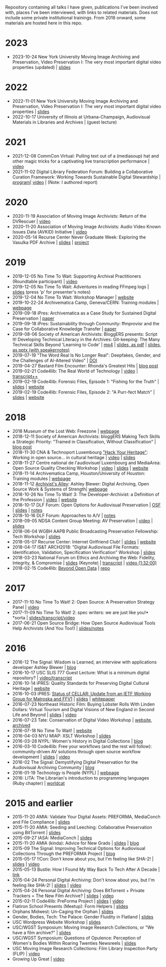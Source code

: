 Repository containing all talks I have given, publications I've been involved with, places I've been interviewed, with links to related materials. Does not include some private institutional trainings. From 2018 onward, some materials are hosted here in this repo. 

# 2023
- 2023-10-24 New York University Moving Image Archiving and Preservation, Video Preservation I: The very most important digital video properties (updated) | [slides](https://docs.google.com/presentation/d/1-n01I75-mCMwcQ7XZKm3eKbCDDejdbbTRNaMEnxHoTg/edit#slide=id.p)

# 2022

- 2022-11-01 New York University Moving Image Archiving and Preservation, Video Preservation I: The very most important digital video properties | [slides](https://docs.google.com/presentation/d/1-n01I75-mCMwcQ7XZKm3eKbCDDejdbbTRNaMEnxHoTg/edit#slide=id.p)
- 2022-10-17 University of Illinois at Urbana-Champaign, Audiovisual Materials in Libraries and Archives | (guest lecture)

# 2021

- 2021-12-08 CommCon Virtual: Pulling text out of a (mediasoup) hat and other magic tricks for a captivating live transcription performance | [video](https://2021.commcon.xyz/talks/pulling-text-out-of-a-mediasoup-hat-and-other-magic-tricks-for-a-captivating-live-transcription-performance)
- 2021-11-02 Digital Library Federation Forum: Building a Collaborative Curation Framework: Working Towards Sustainable Digital Stewardship | [program](https://www.diglib.org/dlf-events/2021-dlf-forum/)| [video](https://www.youtube.com/watch?v=ln9GnbrZAGQ) | (Note: I authored report)

# 2020

- 2020-11-19 Association of Moving Image Archivists: Return of the DVRescuer | [video](https://www.youtube.com/watch?v=YGPIqJ4_ssI)  
- 2020-11-20 Association of Moving Image Archivists: Audio Video Known Issues Data (AVKID) Initiative | [video](https://www.youtube.com/watch?v=diRc-S2vu-k)  
- 2020-05-14 Recurse Center Never Graduate Week: Exploring the Vasulka PDF Archive | [slides](https://docs.google.com/presentation/d/1sDGtwk40Sec38Cg-NwR-aEMJNmvX44tzWGcIhOMZzeQ/edit?usp=sharing) | [project](http://bits.ashleyblewer.com/vasulka/)

# 2019

- 2019-12-05 No Time To Wait: Supporting Archival Practitioners (Roundtable participant) | [video](https://www.youtube.com/watch?v=R3zjcw2z1qM)
- 2019-12-05 No Time To Wait: Adventures in reading FFmpeg logs | [slides](talks/2019-12-05-adventures-in-reading-ffmpeg-logs.html) (press 'p' for presenter's notes)
- 2019-12-04 No Time To Wait: Workshop Manager | [website](https://mediaarea.net/NoTimeToWait4)
- 2019-10-22-24 Archivematica Camp, Geneva/CERN: Training modules | [webpage](https://wiki.archivematica.org/Community/Camps/Geneva2019)
- 2019-09-18 iPres: Archivematica as a Case Study for Sustained Digital Preservation | [paper](https://ipres2019.org/static/proceedings/iPRES2019.pdf)
- 2019-09-18 iPres: Sustainability through Community: ffmprovisr and the Case for Collaborative Knowledge Transfer | [paper](talks/2019-09-18-blewerweaver-ipres2019.pdf)
- 2019-08-06 Society of American Archivists: BloggERS presents: Script It! Developing Technical Literacy in the Archives: Git-keeping: The Many Technical Skills Beyond 'Learning to Code' | [mp4](talks/2019-08-06-script-it.mp4) | [slides, as pdf](talks/2019-08-06-gitkeeping.pdf) | [slides, as pptx (with speakernotes)](talks/2019-08-06-gitkeeping.pptx) 
- 2019-07-19 "The Word Real Is No Longer Real": Deepfakes, Gender, and the Challenges of AI-Altered Video" | [DOI](https://doi.org/10.1515/opis-2019-0003)
- 2019-04-27 Bastard Film Encounter: Rhonda's Greatest Hits | [blog post](https://bits.ashleyblewer.com/blog/2019/04/20/rhondas-greatest-hits-bastard-film-encounter/)
- 2019-02-21 Code4lib: The Real World of Technology | [video](https://www.youtube.com/watch?v=GDC7nxtdG3s&feature=youtu.be&t=1111) | [transcript++](https://bits.ashleyblewer.com/blog/2019/02/23/code4lib-2019-lightning-talk-real-world-of-technology/)
- 2019-02-19 Code4lib: Forensic Files, Episode 1: "Fishing for the Truth" | [slides](https://docs.google.com/presentation/d/11Ug8Z9BJ_sS-pQcdPmM96BMXBrpho2ASRp0pcZIIbpE) | [website](https://2019.code4lib.org/workshops/Forensic-Files-Episode-1-Fishing-for-the-Truth)
- 2019-02-19 Code4lib: Forensic Files, Episode 2: "A Purr-fect Match" | [slides](https://docs.google.com/presentation/d/11Ug8Z9BJ_sS-pQcdPmM96BMXBrpho2ASRp0pcZIIbpE) | [website](https://2019.code4lib.org/workshops/Forensic-Files-Episode-2-A-Purr-fect-Match)

# 2018 

- 2018 Museum of the Lost Web: Freezone | [webpage](http://allegrarosenberg.com/school/mlw-project/stories/ashley-blewer)
- 2018-12-11 Society of American Archivists: bloggERS Making Tech Skills a Strategic Priority: "Trained in Classification, Without Classification" | [blog post](https://saaers.wordpress.com/2018/12/11/trained-in-classification-without-classification/)
- 2018-11-30 CNA & Technoport Luxembourg ["Hack Your Heritage"](http://www.cnadigital.lu/hackathon): Working in open source... in cultural heritage | [video](https://vimeo.com/303734596) | [slides](talks/2018-11-30-open-source-cultural-heritage.html) 
- 2018-11-27 Centre national de l'audiovisuel Luxembourg and MediaArea: Open Source Quality Checking Workshop | [video]( https://www.youtube.com/watch?v=qT7NP1-ONro) | [slides](talks/2018-11-27-open-source-quality-checking-workshop.html) | [website](https://mediaarea.net/QCWorkshop2018)
- 2018-11-14 Archivematica Camp, Houston/University of Houston: Training modules | [webpage](https://wiki.archivematica.org/Community/Camps/Houston2018)
- 2018-11-12 [Archivist's Alley](http://archivistsalley.com/): Ashley Blewer: Digital Archiving, Open Source Work & Systems of Strength| [webpage](http://archivistsalley.com/ashley-blewer-digital-archiving-open-source-work-systems-of-strength/)
- 2018-10-26 No Time To Wait! 3: The Developer-Archivist: a Definition of the Profession | [video](https://youtu.be/BOTwj7qmMOU?t=9898) | [website](https://mediaarea.net/NoTimeToWait3)
- 2018-10-17 DLF Forum: Open Options for Audiovisual Preservation | [OSF](https://osf.io/snyfd/) | [slides](https://docs.google.com/presentation/d/1ddQniWhajbqwEpG1F4YS7Q6533mQVlDxVtWxg-diP5g/edit#slide=id.p) | [notes](https://docs.google.com/document/d/1Ug_WsXYLqQRMVeYT6LIcXpVLhQivuBMbkmOVywbMkZ0/edit)
- 2018-10-16 DLF Forum: Approaches to A/V | [notes](https://docs.google.com/document/d/1wX95KanmaUXkHnLyw3EBTnvDYBdgWaPseqdHqenM6AQ/edit)
- 2018-09-05 NDSA Content Group Meeting: AV Preservation | [video](https://youtu.be/R9o3z-sFSb4) | [slides](talks/2018-09-05-ndsa-content-interest-group-avpres.html)
- 2018-06-04 WGBH AAPB Public Broadcasting Preservation Fellowship: Tech Workshop | [slides](talks/2018-06-04-aapb-pbpf.html)
- 2018-05-07 Recurse Center: Internet Girlfriend Club! | [slides](talks/2018-05-07-internet-girlfriend-club.html) | [website](http://internetgirlfriend.club/)
- 2018-04-17 IS&T ARCH2018: "Digital Audiovisual File Formats: Identification, Validation, Specification Verification" Workshop | [slides](talks/2018-04-17-arch2018-formats-standards-validation.html)  
- 2018-03-23 National Forum on Ethics and Archiving the Web: Fidelity, Integrity, & Compromise | [slides](talks/2018-03-23-ethics-archiving-web.key) (Keynote) | [transcript](talks/2018-03-23-ethics-archiving-web.md) | [video (1:32:00)](https://livestream.com/newmuseum/EAWRhizomeSession5/videos/172190125)
- 2018-02-15 Code4lib: [Beyond Open Data](http://2018.code4lib.org/talks/beyond-open-data) | [repo](https://github.com/saverkamp/beyond-open-data)

# 2017 

- 2017-11-10 No Time To Wait! 2: Open Source: A Preservation Strategy Panel | [video](https://youtu.be/n1XYEVtxzU8?t=7h4m43s)
- 2017-11-09 No Time To Wait! 2: spec writers: we are just like you!\* \*sorta | [slides/transcript/video](https://github.com/ablwr/nttw17)
- 2017-06-21 Open Source Bridge: How Open Source Audiovisual Tools Help Archivists (And You Too!) | [slides/notes](https://ablwr.github.io/osbridge2017/#/)

# 2016

- 2016-12 The Signal: Wisdom is Learned, an interview with applications developer Ashley Blewer | [blog](https://blogs.loc.gov/thesignal/2016/12/wisdom-is-learned-an-interview-with-applications-developer-ashley-blewer/)
- 2016-10-17 USC SLIS 777 Guest Lecture: What is a minimum digital repository? | [video/transcript](https://ablwr.github.io/slis777/)
- 2016-10-14 iPRES: Quality Standards for Preserving Digital Cultural Heritage | [website](https://ipr16.organizers-congress.org/frontend/index.php?page_id=1151&v=List&do=0&day=54)
- 2016-10-03 iPRES: [Status of CELLAR: Update from an IETF Working Group for Matroska and FFV1](https://ipr16.organizers-congress.org/frontend/index.php?page_id=1151&v=List&do=0&day=52) | [slides](https://docs.google.com/presentation/d/1i31RE5pQM0SHm8Y_OYm9mt9RtH-OVmvjRjVayDr7vzw/edit?usp=sharing) | [whitepaper](http://ashleyblewer.com/img/blewer_rice_ipres_status_of_cellar.pdf) 
- 2016-07-23 Northeast Historic Film: Buying Lobster Rolls With Linden Dollars: Virtual Tourism and Digital Visions of New England in Second Life and Beyond | [slides](https://docs.google.com/presentation/d/132MQalXuO1Yn3xLuw29i1apN1K80TixgXZWMhMkf7cs/edit#slide=id.g11599e9a64_0_7) | [video](https://vimeo.com/174605137) 
- 2016-07-23 Tate: Conservation of Digital Video Workshop | [website, archived](https://web.archive.org/web/20180105112324/http://pericles-project.eu/blog/post/TateWorkshop2016)
- 2016-07-18 No Time To Wait! | [website](https://mediaarea.net/NoTimeToWait1)
- 2016-04-03 NYU MIAP: XSLT Workshop | [slides](https://github.com/ablwr/xslt_miap_2016)
- 2016-03-28 NYPL: Women's History in Digital Collections | [blog](https://www.nypl.org/blog/2016/03/28/womens-history-digital-collections)
- 2016-03-10 Code4lib: Free your workflows (and the rest will follow): community-driven AV solutions through open source workflow development | [slides](http://ablwr.github.io/free_your_workflows/#/) | [video](https://www.youtube.com/watch?v=pSlJr8L8dpA&feature=youtu.be&t=53m50s)
- 2016-02 The Signal: Demystifying Digital Preservation for the Audiovisual Archiving Community | [blog](http://blogs.loc.gov/thesignal/2016/02/demystifying-digital-preservation-for-the-audiovisual-archiving-community/)
- 2016-01-19 Technology is People (NYPL) | [webpage](http://ablwr.github.io/technology-is-people/)
- 2016: LITA: The Librarian's introduction to programming languages (Ruby chapter) | [worldcat](https://www.worldcat.org/title/librarians-introduction-to-programming-languages-a-lita-guide/oclc/951809593)

# 2015 and earlier

- 2015-11-20 AMIA: Validate Your Digital Assets: PREFORMA, MediaConch and File Compliance | [slides](http://ablwr.github.io/mediaconch_amia15/#/)  
- 2015-11-20 AMIA: Seeding and Leeching: Collaborative Preservation using BitTorrent | [slides](https://docs.google.com/presentation/d/1KcdH0I9vGEHJyDolYwxFGkimA80srjAQf_FCSKac3ec/edit?usp=sharing) 
- 2015-09-27 IASA: MediaConch | [slides](https://docs.google.com/presentation/d/1gE0SqGE0-MAJgOS2nXNvf0T-ILXEj1PXqtovFQfSZFY/edit) 
- 2015-11-20 AMIA (kinda): Advice for New Grads | [slides](http://ablwr.github.io/amia15_advice/#/) | [blog](http://ablwr.github.io/blog/2016/09/23/facing-fear-first/) 
- 2015-09 The Signal: Improving Technical Options for Audiovisual Collections Through the PREFORMA Project | [blog](http://blogs.loc.gov/thesignal/2015/09/improving-technical-options-for-audiovisual-collections-through-the-preforma-project/)
- 2015-05-17 !!Con: Don't know about you, but I'm feeling like SHA-2! | [slides](http://ablwr.github.io/taylorswift/#/) | [video](https://www.youtube.com/watch?v=1QgamEwwPro) 
- 2015-05-13 Bustle: How I Found My Way Back To Tech After A Decade | [link](https://www.bustle.com/articles/78360-i-found-my-way-back-to-tech-with-the-help-of-people-who-understood-why-id)
- 2015-04-24 Personal Digital Archiving: Don't know about you, but I'm feeling like SHA-2! | [slides](http://ablwr.github.io/feeling_like_sha2/#/) | [video](https://www.youtube.com/watch?v=y428qkwEkLQ) 
- 2015-04-24  Personal Digital Archiving: Does BitTorrent + Private Trackers = The New Film Archive? | [slides](https://docs.google.com/presentation/d/1TUHK-uqA2UMi3yi37Zej3M9KdCXM71ObPRtceDxl-ZA/edit?usp=sharing) | [video](https://archive.org/details/PDA2015) 
- 2015-02-11 Code4lib: PreForma Project | [slides](http://ablwr.github.io/c4l_preforma/#/) | [video](http://youtu.be/G7kgcZh2zeY?t=2h20m33s)
- Flatiron School Presents (Meetup): Form Helpers | [slides](https://docs.google.com/presentation/d/1pNKOVcVwY1u5kLwck6VhDyiEvlB7gcynIRHPReTBu0E/edit#slide=id.p) 
- Orphans Midwest: Un-Caging the Orphan | [slides](https://docs.google.com/presentation/d/11BU71iUH55LaZBu01u9pt_U3iWi-BTDfJNRBDiKFOus/edit#slide=id.p) 
- Gender, Bodies, Tech: The Palace: Gender Fluidity in Flatland | [slides](https://docs.google.com/presentation/d/1-ACB_oHoPJEqOWbsGqjo5zLNMnV_wf_rYv1ZGCr7RFM/edit) 
- USC Wordpress Website Workshop | [slides](https://docs.google.com/presentation/d/1n_KIBZMKXqiK8lwG4f5uANQAuvXBVxzn36Ifl8cVQSE/edit)
- USC/WGST Symposium: Moving Image Research Collections, or "We have a film archive?" | [slides](https://docs.google.com/presentation/d/15StvzK6OEaElxOmn8tEwril8u5lzJ62EGYZamT2jar0/edit?usp=sharing) 
- USC/WGST Symposium: Questions of Opulence: Perception of Women's Bodies Within Roaring Twenties Newsreels | [slides](https://docs.google.com/presentation/d/15StvzK6OEaElxOmn8tEwril8u5lzJ62EGYZamT2jar0/edit#slide=id.g2a01015e2_049) 
- USC Moving Image Research Collections: Film Library Inspection Party (FLIP) | [video](https://vimeo.com/36563176)
- Growing Up Great | [video](https://vimeo.com/77184438)
